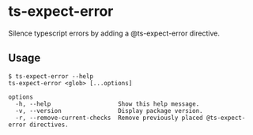 # ts-expect-error

Silence typescript errors by adding a @ts-expect-error directive.

## Usage

```shell
$ ts-expect-error --help
ts-expect-error <glob> [...options]

options
  -h, --help                   Show this help message.
  -v, --version                Display package version.
  -r, --remove-current-checks  Remove previously placed @ts-expect-error directives.
```
